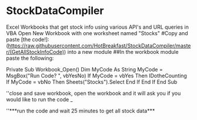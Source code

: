 # StockDataCompiler
Excel Workbooks that get stock info using various API's and URL queries in VBA
Open New Workbook with one worksheet named "Stocks"
#Copy and paste [the code!]:
        (https://raw.githubusercontent.com/HotBreakfast/StockDataCompiler/master/(GetAllStockInfoCode)) into a new module
##In the workbook module paste the following:

Private Sub Workbook_Open()
Dim MyCode As String
MyCode = MsgBox("Run Code? ", vbYesNo)
If MyCode = vbYes Then
        IDotheCounting
If MyCode = vbNo Then
        Sheets("Stocks").Select
End If
End If
End Sub

''close and save workbook, open the workbook and it will ask you if you would like to run the code _
<P/>''***run the code and wait 25 minutes to get all stock data***</P>
